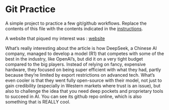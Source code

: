 # Git Practice
A simple project to practice a few git/github workflows.  Replace the contents of this file with the contents indicated in the [instructions](./instructions.md).


A website that piqued my interest was : [website](https://www.getlago.com/blog/deepseek-open-source)

What’s really interesting about the article is how DeepSeek, a Chinese AI company, managed to develop a model (R1) that competes with some of the best in the industry, like OpenAI’s, but did it on a very tight budget compared to the big players. Instead of relying on fancy, expensive hardware, they focused on being super efficient with what they had, partly because they’re limited by export restrictions on advanced tech. What’s even cooler is that they went fully open-source with their model, not just to gain credibility (especially in Western markets where trust is an issue), but also to challenge the idea that you need deep pockets and proprietary tools to succeed in AI. You can see its github repo online, which is also something that is REALLY cool.







